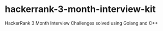 # hackerrank-3-month-interview-kit
HackerRank 3 Month Interview Challenges solved using Golang and C++
